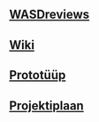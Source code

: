 ## [WASDreviews](http://wasdreviews.cs.ut.ee/)

## [Wiki](https://github.com/madiskar/utwebproject/wiki)

## [Prototüüp](https://github.com/madiskar/utwebproject/wiki/Prototüüp/)

## [Projektiplaan](https://github.com/madiskar/wasdreviews/wiki/Projektiplaan)
